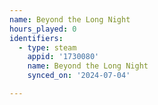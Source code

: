 ```yaml
---
name: Beyond the Long Night
hours_played: 0
identifiers:
  - type: steam
    appid: '1730080'
    name: Beyond the Long Night
    synced_on: '2024-07-04'

---
```

